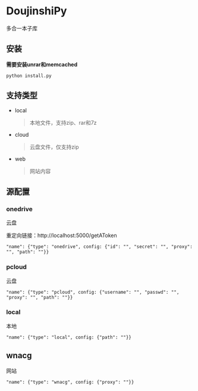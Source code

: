 # DoujinshiPy

多合一本子库

## 安装

**需要安装unrar和memcached**

```shell
python install.py
```

## 支持类型

* local
  >本地文件，支持zip、rar和7z
* cloud
  >云盘文件，仅支持zip
* web
  >网站内容

## 源配置

### onedrive

云盘

重定向链接：http://localhost:5000/getAToken

```
"name": {"type": "onedrive", config: {"id": "", "secret": "", "proxy": "", "path": ""}}
```

### pcloud

云盘

```
"name": {"type": "pcloud", config: {"username": "", "passwd": "", "proxy": "", "path": ""}}
```

### local

本地

```
"name": {"type": "local", config: {"path": ""}}
```

## wnacg

网站

```
"name": {"type": "wnacg", config: {"proxy": ""}}
```